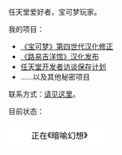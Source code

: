 任天堂爱好者，宝可梦玩家。

我的项目：

- [《宝可梦》第四世代汉化修正](https://xzonn.top/PokemonChineseTranslationRevise/)
- [《路易吉洋馆》汉化发布](https://xzonn.top/LuigiMansion/)
- [任天堂开发者访谈保存计划](https://ninterviews.xzonn.top/)
- ……以及其他秘密项目

联系方式：[请见这里](https://xzonn.top/xzonn.html)。

目前状态：

<img src="Status.svg" alt="目前状态" width="200" height="50" />

